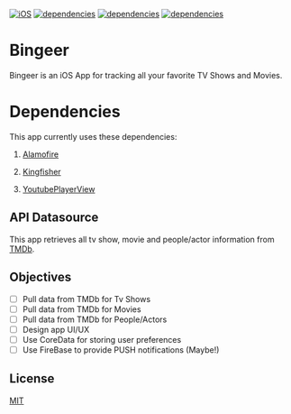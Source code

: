 [![iOS](https://img.shields.io/badge/Platform-iOS%2014%2B-green)](https://apple.com) [![dependencies](https://img.shields.io/badge/Dependencies-Alamofire-red)](https://cocoapods.org/pods/Alamofire) [![dependencies](https://img.shields.io/badge/Dependencies-Kingfisher-red)](https://cocoapods.org/pods/Kingfisher) [![dependencies](https://img.shields.io/badge/Dependencies-YoutubePlayerView-red)](https://cocoapods.org/pods/YoutubePlayerView)  

# Bingeer

Bingeer is an iOS App for tracking all your favorite TV Shows and Movies.

# Dependencies 

This app currently uses these dependencies:

1. [Alamofire](https://cocoapods.org/pods/Alamofire) 

2. [Kingfisher](https://cocoapods.org/pods/Kingfisher)

3. [YoutubePlayerView](https://cocoapods.org/pods/YoutubePlayerView)

## API Datasource

This app retrieves all tv show, movie and people/actor information from [TMDb](https://www.themoviedb.org/). 

## Objectives

- [ ] Pull data from TMDb for Tv Shows
- [ ] Pull data from TMDb for Movies
- [ ] Pull data from TMDb for People/Actors
- [ ] Design app UI/UX
- [ ] Use CoreData for storing user preferences
- [ ] Use FireBase to provide PUSH notifications (Maybe!)

## License

[MIT](https://choosealicense.com/licenses/mit/)

